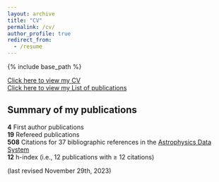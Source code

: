 ```yaml
---
layout: archive
title: "CV"
permalink: /cv/
author_profile: true
redirect_from:
  - /resume
---
```


{% include base_path %}

[Click here to view my CV](https://sebastian-zieba.github.io/files/zieba_CV_Nov_29_2023.pdf)  
[Click here to view my List of publications](https://sebastian-zieba.github.io/files/zieba_list_of_publications_Nov_29_2023.pdf)

Summary of my publications
--------------------------

**4** First author publications  
**19** Refereed publications  
**508** Citations for 37 bibliographic references in the [Astrophysics Data System](
https://ui.adsabs.harvard.edu/user/libraries/1ryuxALvQN2rWE-86p4lCQ)  
**12** h-index (i.e., 12 publications with ≥ 12 citations)  


(last revised November 29th, 2023)
